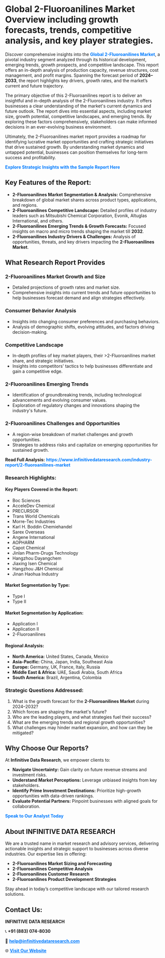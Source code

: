 <h1>Global 2-Fluoroanilines Market Overview including growth forecasts, trends, competitive analysis, and key player strategies.</h1>
<p>
Discover comprehensive insights into the 
<a href="https://www.infinitivedataresearch.com/industry-report/2-fluoroanilines-market" rel="dofollow" style="color: #007BFF; text-decoration: none;"><strong>Global 2-Fluoroanilines Market</strong></a>, a pivotal industry segment analyzed through its historical development, emerging trends, growth prospects, and competitive landscape. This report offers an in-depth analysis of production capacity, revenue structures, cost management, and profit margins. Spanning the forecast period of <strong>2024–2033</strong>, the report highlights key drivers, growth rates, and the market’s current and future trajectory.
</p>
<p>
The primary objective of this 2-Fluoroanilines report is to deliver an insightful and in-depth analysis of the 2-Fluoroanilines industry. It offers businesses a clear understanding of the market's current dynamics and future outlook. The report dives into essential aspects, including market size, growth potential, competitive landscapes, and emerging trends. By exploring these factors comprehensively, stakeholders can make informed decisions in an ever-evolving business environment.
</p>
<p>
Ultimately, the 2-Fluoroanilines market report provides a roadmap for identifying lucrative market opportunities and crafting strategic initiatives that drive sustained growth. By understanding market dynamics and untapped potential, businesses can position themselves for long-term success and profitability.
</p>
<p>
<a href="https://www.infinitivedataresearch.com/request-sample/reportId=111182" style="color: #007BFF; text-decoration: none;"><strong>Explore Strategic Insights with the Sample Report Here</strong></a>
</p>

<h2>Key Features of the Report:</h2>
<ul>
<li><strong>2-Fluoroanilines Market Segmentation & Analysis:</strong> Comprehensive breakdown of global market shares across product types, applications, and regions.</li>
<li><strong>2-Fluoroanilines Competitive Landscape:</strong> Detailed profiles of industry leaders such as Mitsubishi Chemical Corporation, Evonik, Altuglas International, and others.</li>
<li><strong>2-Fluoroanilines Emerging Trends & Growth Forecasts:</strong> Focused insights on macro and micro trends shaping the market till <strong>2032</strong>.</li>
<li><strong>2-Fluoroanilines Industry Drivers & Challenges:</strong> Analysis of opportunities, threats, and key drivers impacting the <strong>2-Fluoroanilines Market</strong>.</li>
</ul>

<h2>What Research Report Provides</h2>
<h3>2-Fluoroanilines Market Growth and Size</h3>
<ul>
<li>Detailed projections of growth rates and market size.</li>
<li>Comprehensive insights into current trends and future opportunities to help businesses forecast demand and align strategies effectively.</li>
</ul>

<h3>Consumer Behavior Analysis</h3>
<ul>
<li>Insights into changing consumer preferences and purchasing behaviors.</li>
<li>Analysis of demographic shifts, evolving attitudes, and factors driving decision-making.</li>
</ul>

<h3>Competitive Landscape</h3>
<ul>
<li>In-depth profiles of key market players, their >2-Fluoroanilines market share, and strategic initiatives.</li>
<li>Insights into competitors' tactics to help businesses differentiate and gain a competitive edge.</li>
</ul>

<h3>2-Fluoroanilines Emerging Trends</h3>
<ul>
<li>Identification of groundbreaking trends, including technological advancements and evolving consumer values.</li>
<li>Exploration of regulatory changes and innovations shaping the industry's future.</li>
</ul>

<h3>2-Fluoroanilines Challenges and Opportunities</h3>
<ul>
<li>A region-wise breakdown of market challenges and growth opportunities.</li>
<li>Strategies to address risks and capitalize on emerging opportunities for sustained growth.</li>
</ul>
<p><strong>Read Full Analysis:</strong> <a href="https://www.infinitivedataresearch.com/industry-report/2-fluoroanilines-market" rel="dofollow" style="color: #007BFF; text-decoration: none;"><strong>https://www.infinitivedataresearch.com/industry-report/2-fluoroanilines-market</strong></a></p>
<h3>Research Highlights:</h3>
<h4>Key Players Covered in the Report:</h4>
<ul><li>Boc Sciences</li><li>AcceleDev Chemical</li><li>PRECURSOR</li><li>Trans World Chemicals</li><li>Morre-Tec Industries</li><li>Karl H. Boddin Chemiehandel</li><li>Sarex Overseas</li><li>Angene International</li><li>AOPHARM</li><li>Capot Chemical</li><li>Jinlan Pharm-Drugs Technology</li><li>Hangzhou Dayangchem</li><li>Jiaxing Isen Chemical</li><li>Hangzhou J&amp;H Chemical</li><li>Jinan Haohua Industry</li></ul>
<h4>Market Segmentation by Type:</h4>
<ul><li>Type I</li><li>Type II</li></ul>
<h4>Market Segmentation by Application:</h4>
<ul><li>Application I</li><li>Application II</li><li>2-Fluoroanilines</li></ul>

<h4>Regional Analysis:</h4>
<ul>
<li><strong>North America:</strong> United States, Canada, Mexico</li>
<li><strong>Asia-Pacific:</strong> China, Japan, India, Southeast Asia</li>
<li><strong>Europe:</strong> Germany, UK, France, Italy, Russia</li>
<li><strong>Middle East & Africa:</strong> UAE, Saudi Arabia, South Africa</li>
<li><strong>South America:</strong> Brazil, Argentina, Colombia</li>
</ul>

<h3>Strategic Questions Addressed:</h3>
<ol>
<li>What is the growth forecast for the <strong>2-Fluoroanilines Market</strong> during 2024–2032?</li>
<li>Which forces are shaping the market's future?</li>
<li>Who are the leading players, and what strategies fuel their success?</li>
<li>What are the emerging trends and regional growth opportunities?</li>
<li>What challenges may hinder market expansion, and how can they be mitigated?</li>
</ol>

<h2>Why Choose Our Reports?</h2>
<p>At <strong>Infinitive Data Research</strong>, we empower clients to:</p>
<ul>
<li><strong>Navigate Uncertainty:</strong> Gain clarity on future revenue streams and investment risks.</li>
<li><strong>Understand Market Perceptions:</strong> Leverage unbiased insights from key stakeholders.</li>
<li><strong>Identify Prime Investment Destinations:</strong> Prioritize high-growth opportunities with data-driven rankings.</li>
<li><strong>Evaluate Potential Partners:</strong> Pinpoint businesses with aligned goals for collaboration.</li>
</ul>
<p><a href="https://www.infinitivedataresearch.com/industry-report/2-fluoroanilines-market" rel="dofollow" style="color: #007BFF; text-decoration: none;"><strong>Speak to Our Analyst Today</strong></a></p>

<h2>About INFINITIVE DATA RESEARCH</h2>
<p>We are a trusted name in market research and advisory services, delivering actionable insights and strategic support to businesses across diverse industries. Our expertise lies in offering:</p>
<ul>
<li><strong>2-Fluoroanilines Market Sizing and Forecasting</strong></li>
<li><strong>2-Fluoroanilines Competitive Analysis</strong></li>
<li><strong>2-Fluoroanilines Customer Research</strong></li>
<li><strong>2-Fluoroanilines Product Development Strategies</strong></li>
</ul>
<p>Stay ahead in today’s competitive landscape with our tailored research solutions.</p>

<h2>Contact Us:</h2>
<p><strong>INFINITIVE DATA RESEARCH</strong></p>
<p>📞 <strong>+91 (883) 074-8030</strong></p>
<p>📧 <strong><a href="mailto:help@infinitivedataresearch.com" style="color: #007BFF;">help@infinitivedataresearch.com</a></strong></p>
<p>🌐 <strong><a href="https://www.infinitivedataresearch.com" rel="dofollow" style="color: #007BFF;">Visit Our Website</a></strong></p>